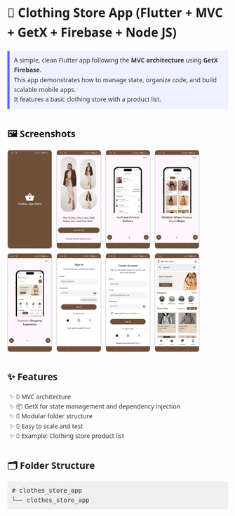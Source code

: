 <!DOCTYPE html>
<html lang="en">
<head>
  <meta charset="UTF-8" />
  <meta name="viewport" content="width=device-width, initial-scale=1.0"/>
</head>
<body style="font-family: 'Segoe UI', sans-serif; background-color: #fdfdfd; color: #333; padding: 20px; line-height: 1.6;">

  <h1 style="color: #1a1a1a;">👕 Clothing Store App (Flutter + MVC + GetX + Firebase + Node JS)</h1>

  <div style="background-color: #eef2ff; padding: 10px; border-left: 5px solid #6366f1; margin: 20px 0;">
    A simple, clean Flutter app following the <strong>MVC architecture</strong> using <strong>GetX</strong> <strong>Firebase</strong>.<br/>
    This app demonstrates how to manage state, organize code, and build scalable mobile apps.<br/>
    It features a basic clothing store with a product list.
  </div>

  <div style="margin-top: 40px;">
    <h2 style="color: #1a1a1a;">🖼️ Screenshots</h2>
    <div style="display: flex; flex-wrap: wrap; gap: 10px; margin-top: 20px;">
      <img src="screenshots/CSA_1.jpg" alt="screenshot 1" style="width: 100px; border-radius: 6px; border: 1px solid #ccc;">
      <img src="screenshots/CSA_2.jpg" alt="screenshot 2" style="width: 100px; border-radius: 6px; border: 1px solid #ccc;">
      <img src="screenshots/CSA_3.1.jpg" alt="screenshot 3.1" style="width: 100px; border-radius: 6px; border: 1px solid #ccc;">
      <img src="screenshots/CSA_3.2.jpg" alt="screenshot 3.2" style="width: 100px; border-radius: 6px; border: 1px solid #ccc;">
      <img src="screenshots/CSA_3.3.jpg" alt="screenshot 3.3" style="width: 100px; border-radius: 6px; border: 1px solid #ccc;">
      <img src="screenshots/CSA_4.jpg" alt="screenshot 4" style="width: 100px; border-radius: 6px; border: 1px solid #ccc;">
      <img src="screenshots/CSA_5.jpg" alt="screenshot 5" style="width: 100px; border-radius: 6px; border: 1px solid #ccc;">
      <img src="screenshots/CSA_6.jpg" alt="screenshot 6" style="width: 100px; border-radius: 6px; border: 1px solid #ccc;">
    </div>
  </div>

  <div style="margin-top: 40px;">
    <h2 style="color: #1a1a1a;">✨ Features</h2>
    <ul style="list-style-type: '✨ '; padding-left: 20px;">
      <li>🔄 MVC architecture</li>
      <li>📦 GetX for state management and dependency injection</li>
      <li>🧩 Modular folder structure</li>
      <li>🧪 Easy to scale and test</li>
      <li>🧵 Example: Clothing store product list</li>
    </ul>
  </div>

  <div style="margin-top: 40px;">
    <h2 style="color: #1a1a1a;">🗂️ Folder Structure</h2>
    <div style="font-family: monospace; background-color: #f0f0f0; padding: 10px; border-radius: 6px; margin-top: 10px;">
      # clothes_store_app<br/>
      └── clothes_store_app
    </div>
  </div>

</body>
</html>
